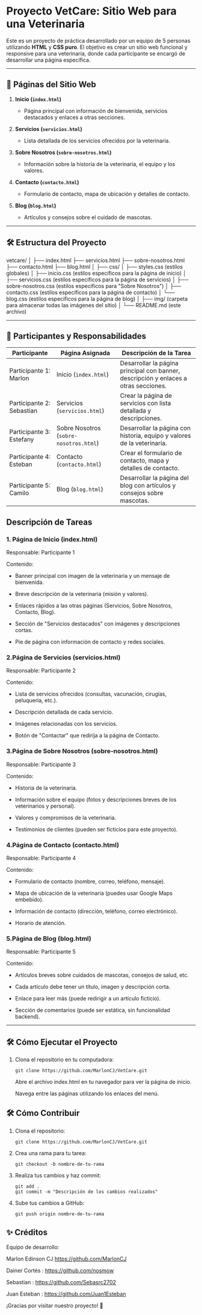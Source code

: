 
# Proyecto VetCare: Sitio Web para una Veterinaria 

Este es un proyecto de práctica desarrollado por un equipo de 5 personas utilizando **HTML** y **CSS puro**. El objetivo es crear un sitio web funcional y responsive para una veterinaria, donde cada participante se encargó de desarrollar una página específica.

---

## 🚀 **Páginas del Sitio Web**

1. **Inicio (`index.html`)**
   - Página principal con información de bienvenida, servicios destacados y enlaces a otras secciones.

2. **Servicios (`servicios.html`)**
   - Lista detallada de los servicios ofrecidos por la veterinaria.

3. **Sobre Nosotros (`sobre-nosotros.html`)**
   - Información sobre la historia de la veterinaria, el equipo y los valores.

4. **Contacto (`contacto.html`)**
   - Formulario de contacto, mapa de ubicación y detalles de contacto.

5. **Blog (`blog.html`)**
   - Artículos y consejos sobre el cuidado de mascotas.

---

## 🛠️ **Estructura del Proyecto**

vetcare/
│
├── index.html
├── servicios.html
├── sobre-nosotros.html
├── contacto.html
├── blog.html
│
├── css/
│ ├── styles.css (estilos globales)
│ ├── inicio.css (estilos específicos para la página de inicio)
│ ├── servicios.css (estilos específicos para la página de servicios)
│ ├── sobre-nosotros.css (estilos específicos para "Sobre Nosotros")
│ ├── contacto.css (estilos específicos para la página de contacto)
│ └── blog.css (estilos específicos para la página de blog)
│
├── img/ (carpeta para almacenar todas las imágenes del sitio)
│
└── README.md (este archivo)


---

## 👥 **Participantes y Responsabilidades**

| Participante | Página Asignada       | Descripción de la Tarea                                                                 |
|--------------|-----------------------|-----------------------------------------------------------------------------------------|
| Participante 1: Marlon | Inicio (`index.html`) | Desarrollar la página principal con banner, descripción y enlaces a otras secciones.   |
| Participante 2: Sebastian | Servicios (`servicios.html`) | Crear la página de servicios con lista detallada y descripciones.                     |
| Participante 3: Estefany | Sobre Nosotros (`sobre-nosotros.html`) | Desarrollar la página con historia, equipo y valores de la veterinaria.              |
| Participante 4: Esteban | Contacto (`contacto.html`) | Crear el formulario de contacto, mapa y detalles de contacto.                        |
| Participante 5: Camilo | Blog (`blog.html`)    | Desarrollar la página del blog con artículos y consejos sobre mascotas.               |

## Descripción de Tareas

### 1. Página de Inicio (index.html)
Responsable: Participante 1

Contenido:

 - Banner principal con imagen de la veterinaria y un mensaje de bienvenida.

 - Breve descripción de la veterinaria (misión y valores).

 - Enlaces rápidos a las otras páginas (Servicios, Sobre Nosotros, Contacto, Blog).

 - Sección de "Servicios destacados" con imágenes y descripciones cortas.

 - Pie de página con información de contacto y redes sociales.


### 2.Página de Servicios (servicios.html)
Responsable: Participante 2

Contenido:

- Lista de servicios ofrecidos (consultas, vacunación, cirugías, peluquería, etc.).

- Descripción detallada de cada servicio.

- Imágenes relacionadas con los servicios.

- Botón de "Contactar" que redirija a la página de Contacto.


### 3.Página de Sobre Nosotros (sobre-nosotros.html)
Responsable: Participante 3

Contenido:

- Historia de la veterinaria.

- Información sobre el equipo (fotos y descripciones breves de los veterinarios y personal).

- Valores y compromisos de la veterinaria.

- Testimonios de clientes (pueden ser ficticios para este proyecto).


### 4.Página de Contacto (contacto.html)
Responsable: Participante 4

Contenido:

- Formulario de contacto (nombre, correo, teléfono, mensaje).

- Mapa de ubicación de la veterinaria (puedes usar Google Maps embebido).

- Información de contacto (dirección, teléfono, correo electrónico).

- Horario de atención.


### 5.Página de Blog (blog.html)
Responsable: Participante 5

Contenido:

- Artículos breves sobre cuidados de mascotas, consejos de salud, etc.

- Cada artículo debe tener un título, imagen y descripción corta.

- Enlace para leer más (puede redirigir a un artículo ficticio).

- Sección de comentarios (puede ser estática, sin funcionalidad backend).


---

## 🛠️ **Cómo Ejecutar el Proyecto**

1. Clona el repositorio en tu computadora:
   ```
   git clone https://github.com/MarlonCJ/VetCare.git
    ```
   Abre el archivo index.html en tu navegador para ver la página de inicio.
   
   Navega entre las páginas utilizando los enlaces del menú.

## **🛠️ Cómo Contribuir**

1. Clona el repositorio:

    ```
    git clone https://github.com/MarlonCJ/VetCare.git
    ```

2. Crea una rama para tu tarea:
    ```
    git checkout -b nombre-de-tu-rama
    ```

3. Realiza tus cambios y haz commit:
    ```
    git add .
    git commit -m "Descripción de los cambios realizados"
    ```

4. Sube tus cambios a GitHub:
    ```
    git push origin nombre-de-tu-rama
    ```

## ✨ Créditos

Equipo de desarrollo:  

Marlon Edinson CJ https://github.com/MarlonCJ

Dainer Cortés : https://github.com/nosmow

Sebastian : https://github.com/Sebasrc2702

Juan Esteban : https://github.com/Juan1Esteban

¡Gracias por visitar nuestro proyecto! 🐾



